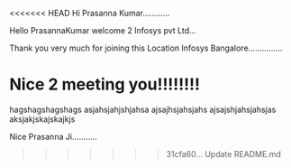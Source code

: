 <<<<<<< HEAD
Hi Prasanna Kumar............

Hello PrasannaKumar welcome 2 Infosys pvt Ltd...

Thank you very much for joining this Location Infosys Bangalore...............

Nice 2 meeting you!!!!!!!!
=======
hagshagshagshags
asjahsjahjshjahsa
ajsajhsjahsjahs
ajsajshjahsjahsjas
aksjakjskajskajkjs


Nice Prasanna Ji...........
>>>>>>> 31cfa60... Update README.md
